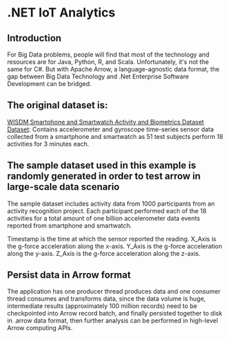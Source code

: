 ﻿# .NET IoT Analytics

## Introduction

For Big Data problems, people will find that most of the technology and resources are for Java, Python, R, and Scala.
Unfortunately, it's not the same for C#. But with Apache Arrow, a language-agnostic data format, the gap between Big Data Technology and
.Net Enterprise Software Development can be bridged. 

## The original dataset is:

[WISDM Smartphone and Smartwatch Activity and Biometrics Dataset Dataset](https://archive.ics.uci.edu/ml/datasets/WISDM+Smartphone+and+Smartwatch+Activity+and+Biometrics+Dataset+):
   Contains accelerometer and gyroscope time-series sensor data collected from a smartphone and smartwatch as 51 test subjects perform 18 activities for 3 minutes each.

## The sample dataset used in this example is randomly generated in order to test arrow in large-scale data scenario

The sample dataset includes activity data from 1000 participants from an activity recognition project.
Each participant performed each of the 18 activities for a total amount of one billion accelerometer data events
reported from smartphone and smartwatch.

Timestamp is the time at which the sensor reported the reading.
X_Axis is the g-force acceleration along the x-axis.
Y_Axis is the g-force acceleration along the y-axis.
Z_Axis is the g-force acceleration along the z-axis.

## Persist data in Arrow format

The application has one producer thread produces data and one consumer thread consumes and transforms data, since the data volume is huge,
intermediate results (approximately 100 million records) need to be checkpointed into Arrow record batch, and finally persisted together to disk in .arrow data format,
then further analysis can be performed in high-level Arrow computing APIs.
